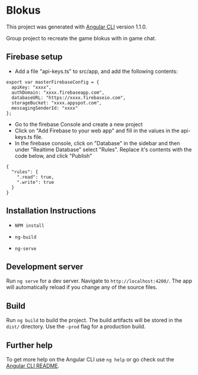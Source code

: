 # Blokus

This project was generated with [Angular CLI](https://github.com/angular/angular-cli) version 1.1.0.

Group project to recreate the game blokus with in game chat. 

## Firebase setup

* Add a file "api-keys.ts" to src/app, and add the following contents: 

```
export var masterFirebaseConfig = {
  apiKey: "xxxx",
  authDomain: "xxxx.firebaseapp.com",
  databaseURL: "https://xxxx.firebaseio.com",
  storageBucket: "xxxx.appspot.com",
  messagingSenderId: "xxxx"
};
```

* Go to the firebase Console and create a new project
* Click on "Add Firebase to your web app" and fill in the values in the api-keys.ts file. 
* In the firebase console, click on "Database" in the sidebar and then under "Realtime Database" select "Rules". Replace it's contents with the code below, and click "Publish"

```
{
  "rules": {
    ".read": true,
    ".write": true
  }
}
```


## Installation Instructions

* ``` NPM install ```

* ``` ng-build ```
* ``` ng-serve ```


## Development server

Run `ng serve` for a dev server. Navigate to `http://localhost:4200/`. The app will automatically reload if you change any of the source files.

## Build

Run `ng build` to build the project. The build artifacts will be stored in the `dist/` directory. Use the `-prod` flag for a production build.

## Further help

To get more help on the Angular CLI use `ng help` or go check out the [Angular CLI README](https://github.com/angular/angular-cli/blob/master/README.md).
